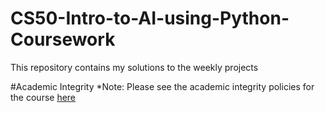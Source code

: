# CS50-Intro-to-AI-using-Python-Coursework
This repository contains my solutions to the weekly projects

#Academic Integrity
*Note: Please see the academic integrity policies for the course [here](https://cs50.harvard.edu/ai/2020/honesty/)
